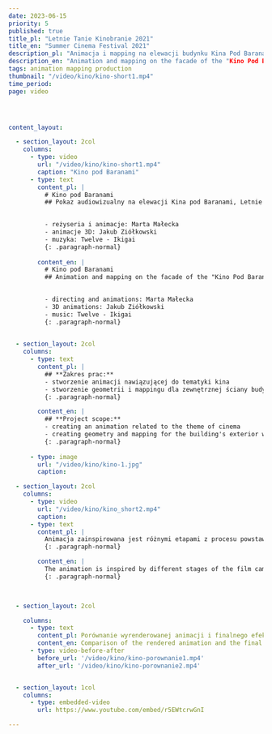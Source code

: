 ```yaml
---
date: 2023-06-15
priority: 5
published: true
title_pl: "Letnie Tanie Kinobranie 2021"
title_en: "Summer Cinema Festival 2021"
description_pl: "Animacja i mapping na elewacji budynku Kina Pod Baranami"
description_en: "Animation and mapping on the facade of the "Kino Pod Baranami" building"
tags: animation mapping production
thumbnail: "/video/kino/kino-short1.mp4"
time_period:
page: video




content_layout:

  - section_layout: 2col
    columns:
      - type: video
        url: "/video/kino/kino-short1.mp4"
        caption: "Kino pod Baranami"
      - type: text
        content_pl: |
          # Kino pod Baranami
          ## Pokaz audiowizualny na elewacji Kina pod Baranami, Letnie Tanie Kinobranie 2021. <br><br>
          

          - reżyseria i animacje: Marta Małecka
          - animacje 3D: Jakub Ziółkowski
          - muzyka: Twelve - Ikigai
          {: .paragraph-normal}
        
        content_en: |
          # Kino pod Baranami
          ## Animation and mapping on the facade of the "Kino Pod Baranami" building, Summer Cinema Festival 2021. <br><br>
          

          - directing and animations: Marta Małecka
          - 3D animations: Jakub Ziółkowski
          - music: Twelve - Ikigai
          {: .paragraph-normal}
          

  - section_layout: 2col
    columns:
      - type: text
        content_pl: |
          ## **Zakres prac:**
          - stworzenie animacji nawiązującej do tematyki kina
          - stworzenie geometrii i mappingu dla zewnętrznej ściany budynku
          {: .paragraph-normal}

        content_en: |
          ## **Project scope:**
          - creating an animation related to the theme of cinema
          - creating geometry and mapping for the building's exterior wall
          {: .paragraph-normal}  
         
      - type: image
        url: "/video/kino/kino-1.jpg"
        caption: 

  - section_layout: 2col
    columns:
      - type: video
        url: "/video/kino/kino_short2.mp4"
        caption: 
      - type: text
        content_pl: |
          Animacja zainspirowana jest różnymi etapami z procesu powstawania kamer filmowych, co zostało połączone z iluzjami optycznymi wykorzystującymi geometrię budynku.
          {: .paragraph-normal}

        content_en: |
          The animation is inspired by different stages of the film camera creation process, which is combined with optical illusions using the building's geometry.
          {: .paragraph-normal}  
          


  - section_layout: 2col

    columns:
      - type: text
        content_pl: Porównanie wyrenderowanej animacji i finalnego efektu na budynku.
        content_en: Comparison of the rendered animation and the final effect on the building.
      - type: video-before-after
        before_url: '/video/kino/kino-porownanie1.mp4'
        after_url: '/video/kino/kino-porownanie2.mp4'  


  - section_layout: 1col
    columns:
      - type: embedded-video
        url: https://www.youtube.com/embed/r5EWtcrwGnI

---
```




